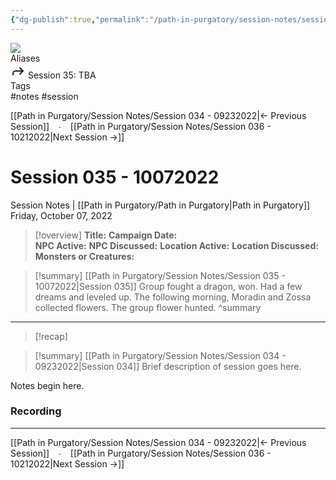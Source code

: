```yaml
---
{"dg-publish":true,"permalink":"/path-in-purgatory/session-notes/session-035-10072022/","tags":["notes, session"]}
---
```


<div class="wiki-header">
	<div class="banner-wrapper">
		<div class="banner">
			<img class="banner-image full-width" src="http://corproject.com/wp-content/uploads/2017/10/Purgatory-770x439_c.jpg" style="object-position: 50% 50%">
		</div>
	</div>
	<div class="frontmatter-container">
		<div class="frontmatter-section mod-aliases">
			<span class="frontmatter-section-label">Aliases</span>
			<div class="frontmatter-section-data frontmatter-section-aliases">
				<span class="frontmatter-alias">
					<span class="frontmatter-alias-icon"> <svg xmlns="http://www.w3.org/2000svg" width="24" height="24" viewBox="0 0 24 24" fill="none" stroke="currentColor" stroke-width="2" stroke-linecap="round" stroke-linejoin="round" class="svg-icon lucide-forward"><polyline points="15 17 20 12 15 7"></polyline><path d="M4 18v-2a4 4 0 0 1 4-4h12"></path></svg></span>
					Session 35: TBA</span>
			</div>
		</div>
		<div class="frontmatter-section mod-tags">
			<span class="frontmatter-section-label">Tags</span>
			<div class="frontmatter-section-data frontmatter-section-tags">
				<a class="tag" onclick="toggleTagSearch(this)">#notes</a>
				<a class="tag" onclick="toggleTagSearch(this)">#session</a>
			</div>
		</div>
	</div>
</div>

[[Path in Purgatory/Session Notes/Session 034 - 09232022\|← Previous Session]] &ensp; ∙ &ensp; [[Path in Purgatory/Session Notes/Session 036 - 10212022\|Next Session →]]

# Session 035 - 10072022
<span class="source">Session Notes |</span> [[Path in Purgatory/Path in Purgatory\|Path in Purgatory]]
Friday, October 07, 2022

>[!overview]
>**Title:**
>**Campaign Date:**  
>**NPC Active:**
>**NPC Discussed:**
>**Location Active:**
>**Location Discussed:** 
>**Monsters or Creatures:**

>[!summary] [[Path in Purgatory/Session Notes/Session 035 - 10072022\|Session 035]]
>Group fought a dragon, won. Had a few dreams and leveled up. The following morning, Moradin and Zossa collected flowers. The group flower hunted.
>^summary

---

>[!recap]
>
<div class="transclusion internal-embed is-loaded"><div class="markdown-embed">



>[!summary] [[Path in Purgatory/Session Notes/Session 034 - 09232022\|Session 034]]
>Brief description of session goes here.
>

</div></div>


Notes begin here.

### Recording

---
[[Path in Purgatory/Session Notes/Session 034 - 09232022\|← Previous Session]] &ensp; ∙ &ensp; [[Path in Purgatory/Session Notes/Session 036 - 10212022\|Next Session →]]
